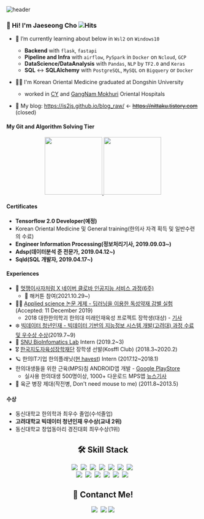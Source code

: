 <!-- 헤더 -->

![header](https://capsule-render.vercel.app/api?type=waving&color=f6ebe1&height=150&section=header&text=DataEngineer%20and%20K.M.D&fontSize=50&fontColor=152447&desc=데이터%20엔지니어를%20꿈꾸는%20한의사,%20조재성입니다.&descAlignY=80)

### 👋 Hi! I'm Jaeseong Cho ![Hits](https://hits.seeyoufarm.com/api/count/incr/badge.svg?url=https%3A%2F%2Fis2js.github.io%2Fblog_raw&count_bg=152447&title_bg=f6ebe1&icon_color=%23E1DFDF&title=%EB%B0%A9%EB%AC%B8%EC%9E%90+%EC%88%98&edge_flat=false)

- 🌱 I’m currently learning about below in `Wsl2` on `Windows10`
  - **Backend** with `flask`, `fastapi` 
  - **Pipeline and Infra** with `airflow`, `PySpark` in `Docker` on `Ncloud`, `GCP`
  - **DataScience/DataAnalysis** with `Pandas`, `NLP` by `TF2.0` and `Keras`
  - **SQL** <-> **SQLAlchemy** with `PostgreSQL`, `MySQL` on `Bigquery` or `Docker`

- 👨‍⚕️ I'm Korean Oriental Medicine graduated at Dongshin University 
  - worked in [CY](http://www.cyhani.com/) and [GangNam Mokhuri](https://www.mokhuri.com/) Oriental Hospitals

- 🧐 My blog: https://is2js.github.io/blog_raw/ <- ~~https://nittaku.tistory.com~~ (closed)

#### My Git and Algorithm Solving Tier
<p align="center">
  <a href="#">
    <!--   graywhite or nord theme -->
      <img src="https://github-readme-stats.vercel.app/api?username=is2js&theme=graywhite&show_icons=true" height="150px">
  </a>
  <a href="#">
    <img src="http://mazassumnida.wtf/api/v2/generate_badge?boj=tingstyle1&cache=c" height="150px">
  </a>
</p>

#### Certificates
- **Tensorflow 2.0 Developer(예정)**
- Korean Oriental Medicine 및 General training(한의사 자격 획득 및 일반수련의 수료)
- **Engineer Information Processing(정보처리기사, 2019.09.03~)**
- **Adsp(데이터분석 준 전문가, 2019.04.12~)**
- **Sqld(SQL 개발자, 2019.04.17~)**

#### Experiences 
- 👀 [멋쟁이사자처럼 X 네이버 클로바 인공지능 서비스 과정(6주)](https://likelion.notion.site/67ba4147eb20401f9dbcf853acbdf42c)
  - 🏃 해커톤 참여(2021.10.29~)
- 👨‍🎓 [Applied science 논문 게제 - 딥러닝을 이용한 독성약재 감별 실험](https://www.mdpi.com/2076-3417/9/24/5456) (Accepted: 11 December 2019)
  - 2018 대한한의학괴 한의대 미래인재육성 프로젝트 장학생(대상) - [기사](https://www.akomnews.com/bbs/board.php?bo_table=news&wr_id=27990) 
- ❄️ [빅데이터 청년인재 - 빅데이터 기반의 지능정보 시스템 개발(고려대) 과정 수료 및 우수상 수상](https://github.com/realblack0/One-Punch)(2019.7~9)
- 🧬 [SNU BioInfomatics Lab](http://www.snubi.org/) Intern (2019.2~3)
- 🎖 [한국지도자육성장학재단](https://www.kosffl.or.kr/) 장학생 선발(Kosffl Club) (2018.3~2020.2)
- 🪐 한의IT기업 한의플래닛([현 havest](havest.kr)) Intern (2017.12~2018.1)
- 한의대생들을 위한 근육(MPS)침 ANDROID앱 개발 - [Google PlayStore](https://play.google.com/store/apps/details?id=org.dshani.cho.MPS_FLEX_1122notice&hl=ko&gl=US)
  - 실사용 한의대생 500명이상, 1000+ 다운로드 MPS앱 [뉴스기사](https://www.mjmedi.com/news/articleView.html?idxno=33999)
- 💪 육군 병장 제대(작전병, Don't need mouse to me) (2011.8~2013.5)

#### 수상
- 동신대학교 한의학과 최우수 졸업(수석졸업)
- **고려대학교 빅데이터 청년인재 우수상(교내 2위)**
- 동신대학교 창업동아리 경진대회 최우수상(1위)






<!-- ### Solved.ac Tier
<p align="center">
</p>
 -->
<!-- 스택 icon -->

<h2 align="center">🛠 Skill Stack</h2>

<p align="center">
  <img src="https://img.shields.io/badge/Python-3766AB?style=flat-square&logo=Python&logoColor=white"/></a>&nbsp 
  <img src="https://img.shields.io/badge/Java-007396?style=flat-square&logo=Java&logoColor=white"/></a>&nbsp 
  <img src="https://img.shields.io/badge/C++-00599C?style=flat-square&logo=C%2B%2B&logoColor=white"/></a>&nbsp 
  <img src="https://img.shields.io/badge/C-A8B9CC?style=flat-square&logo=C&logoColor=white"/></a>&nbsp 
  <img src="https://img.shields.io/badge/Javascript-ffb13b?style=flat-square&logo=javascript&logoColor=white"/></a>&nbsp 
  <img src="https://img.shields.io/badge/css-1572B6?style=flat-square&logo=css3&logoColor=white"/></a>&nbsp 
  <img src="https://img.shields.io/badge/Go-11B48A?style=flat-square&logo=Go&logoColor=white"/></a>&nbsp 
  <br>
  <img src="https://img.shields.io/badge/SpringBoot-6DB33F?style=flat-square&logo=Spring&logoColor=white"/></a>&nbsp 
  <img src="https://img.shields.io/badge/Django-092E20?style=flat-square&logo=Django&logoColor=white"/></a>&nbsp 
  <img src="https://img.shields.io/badge/Mysql-E6B91E?style=flat-square&logo=MySql&logoColor=white"/></a>&nbsp 
  <img src="https://img.shields.io/badge/HyperledgerFabric-DB3552?style=flat-square&logo=Hulu&logoColor=white"/></a>&nbsp 
  <img src="https://img.shields.io/badge/aws-333664?style=flat-square&logo=amazon-aws&logoColor=white"/></a>&nbsp 
  <img src="https://img.shields.io/badge/elasticsearch-005571?style=flat-square&logo=elasticsearch&logoColor=white"/></a>&nbsp 
</p>

<!-- 연락처 -->
<h2 align="center">👋 Contanct Me!  </h2>

<p align="center">
    <a href="mailto:tingstyle1@gmail.com"><img src="https://img.shields.io/badge/Gmail-d14836?style=flat-square&logo=Gmail&logoColor=white&link=tingstyle1@gmail.com"/></a>&nbsp
    <a href="https://www.facebook.com/tingstyle1"><img src="https://img.shields.io/badge/Facebook-1877F2?style=flat-square&logo=facebook&logoColor=white"/></a>
    <a href="https://www.github.com/is2js"><img src="https://img.shields.io/badge/GitHub-100000?style=flat-square&logo=github&logoColor=white"/></a>
</p>
